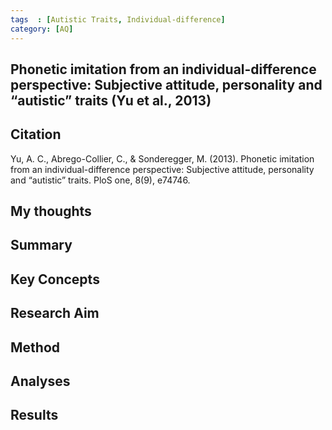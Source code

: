 ```yaml
---
tags  : [Autistic Traits, Individual-difference]
category: [AQ]
---
```

## Phonetic imitation from an individual-difference perspective: Subjective attitude, personality and “autistic” traits (Yu et al., 2013)

## Citation 
Yu, A. C., Abrego-Collier, C., & Sonderegger, M. (2013). Phonetic imitation from an individual-difference perspective: Subjective attitude, personality and “autistic” traits. PloS one, 8(9), e74746.

## My thoughts

## Summary 

##  Key Concepts

## Research Aim

## Method

## Analyses

## Results
